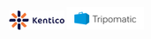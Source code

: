 [![Kentico](/static/img/logos/kentico.png "Kentico")](http://www.kentico.com/)
[![Tripomatic](/static/img/logos/tripomatic.png "Tripomatic")](http://www.tripomatic.com/)